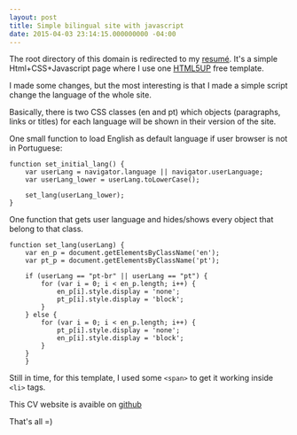 ```yaml
---
layout: post
title: Simple bilingual site with javascript
date: 2015-04-03 23:14:15.000000000 -04:00
---
```

The root directory of this domain is redirected to my [resumé](http://viniciusprado.org/cv). It's a simple Html+CSS+Javascript page where I use one [HTML5UP](http://html5up.net/) free template.

I made some changes, but the most interesting is that I made a simple script change the language of the whole site.

Basically, there is two CSS classes (en and pt) which objects (paragraphs, links or titles) for each language will be shown in their version of the site.

One small function to load English as default language if user browser is not in Portuguese:

	function set_initial_lang() {
      	var userLang = navigator.language || navigator.userLanguage;
      	var userLang_lower = userLang.toLowerCase();

      	set_lang(userLang_lower);
	}

One function that gets user language and hides/shows every object that belong to that class.

	function set_lang(userLang) {
		var en_p = document.getElementsByClassName('en');
        var pt_p = document.getElementsByClassName('pt');

      	if (userLang == "pt-br" || userLang == "pt") {
          	for (var i = 0; i < en_p.length; i++) {
              	en_p[i].style.display = 'none';
              	pt_p[i].style.display = 'block';
          	}
      	} else {
          	for (var i = 0; i < en_p.length; i++) {
              	pt_p[i].style.display = 'none';
              	en_p[i].style.display = 'block';
          	}
      	}
		}

Still in time, for this template, I used some `<span>` to get it working inside `<li>` tags.

This CV website is avaible on [github](https://github.com/vncprado/cv2)

That's all =)
